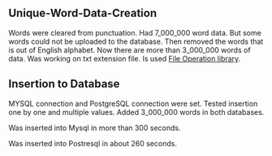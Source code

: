 ## Unique-Word-Data-Creation

Words were cleared from punctuation. Had 7_000_000 word data. But some words could not be uploaded to the database. Then removed the words that is out of English alphabet. Now there are more than 3_000_000 words of data.
Was working on txt extension file. Is used [File Operation library](https://github.com/AhmetEminSaglik/FileOperationLibrary).


## Insertion to Database
MYSQL connection and PostgreSQL connection were set.
Tested insertion one by one and multiple values.
Added 3_000_000 words in both databases.

Was inserted into Mysql in more than 300  seconds.

Was inserted into Postresql in about 260  seconds.
